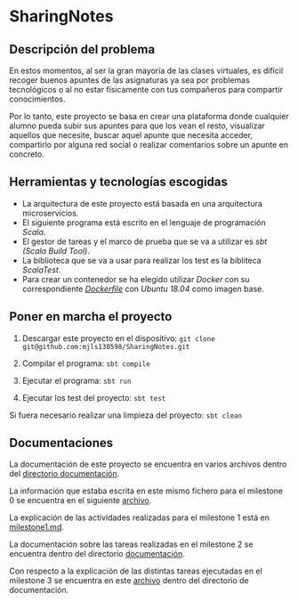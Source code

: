 # SharingNotes

## Descripción del problema

En estos momentos, al ser la gran mayoría de las clases virtuales, es difícil recoger buenos apuntes de las asignaturas ya sea por problemas tecnológicos o al no estar físicamente con tus compañeros para compartir conocimientos.

Por lo tanto, este proyecto se basa en crear una plataforma donde cualquier alumno pueda subir sus apuntes para que los vean el resto, visualizar aquellos que necesite, buscar aquel apunte que necesita acceder, compartirlo por alguna red social o realizar comentarios sobre un apunte en concreto.

## Herramientas y tecnologías escogidas

* La arquitectura de este proyecto está basada en una arquitectura microservicios.
* El siguiente programa está escrito en el lenguaje de programación *Scala*.
* El gestor de tareas y el marco de prueba que se va a utilizar es *sbt (Scala Build Tool)*.
* La biblioteca que se va a usar para realizar los test es la bibliteca *ScalaTest*.
* Para crear un contenedor se ha elegido utilizar *Docker* con su correspondiente [*Dockerfile*](https://github.com/mjls130598/SharingNotes/blob/master/Dockerfile) con *Ubuntu 18.04* como imagen base.

## Poner en marcha el proyecto

1. Descargar este proyecto en el dispositivo:
  `git clone git@github.com:mjls130598/SharingNotes.git`

2. Compilar el programa:
  `sbt compile`

3. Ejecutar el programa:
  `sbt run`

4. Ejecutar los test del proyecto:
  `sbt test`

Si fuera necesario realizar una limpieza del proyecto:
  `sbt clean`

## Documentaciones

La documentación de este proyecto se encuentra en varios archivos dentro del [directorio documentación](https://github.com/mjls130598/SharingNotes/tree/master/documentacion).

La información que estaba escrita en este mismo fichero para el milestone 0 se encuentra en el siguiente [archivo](https://github.com/mjls130598/SharingNotes/blob/master/documentacion/milestone0.md).

La explicación de las actividades realizadas para el milestone 1 está en [milestone1.md](https://github.com/mjls130598/SharingNotes/blob/master/documentacion/milestone1.md).

La documentación sobre las tareas realizadas en el milestone 2 se encuentra dentro del directorio [documentación](https://github.com/mjls130598/SharingNotes/blob/master/documentacion/milestone2.md).

Con respecto a la explicación de las distintas tareas ejecutadas en el milestone 3 se encuentra en este [archivo](https://github.com/mjls130598/SharingNotes/blob/master/documentacion/milestone3.md) dentro del directorio de documentación.
